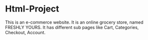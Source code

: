 # Html-Project
This is an e-commerce website. It is an online grocery store, named FRESHLY YOURS. It has different sub pages like Cart, Categories, Checkout, Account. 
